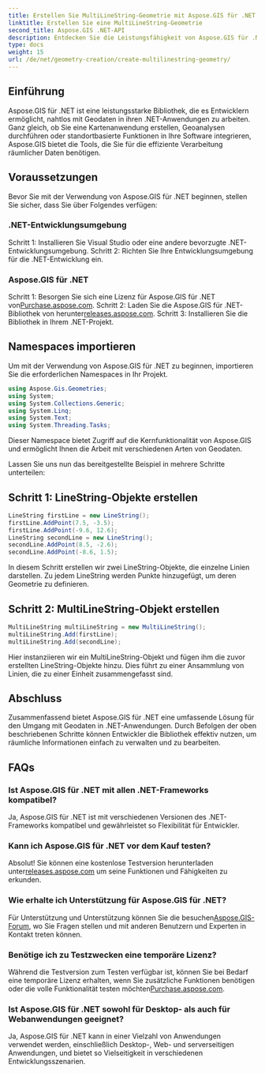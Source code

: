 ```yaml
---
title: Erstellen Sie MultiLineString-Geometrie mit Aspose.GIS für .NET
linktitle: Erstellen Sie eine MultiLineString-Geometrie
second_title: Aspose.GIS .NET-API
description: Entdecken Sie die Leistungsfähigkeit von Aspose.GIS für .NET bei der effizienten Verwaltung von Geodaten. Laden Sie es jetzt herunter für ein nahtloses Erlebnis.
type: docs
weight: 15
url: /de/net/geometry-creation/create-multilinestring-geometry/
---
```

## Einführung
Aspose.GIS für .NET ist eine leistungsstarke Bibliothek, die es Entwicklern ermöglicht, nahtlos mit Geodaten in ihren .NET-Anwendungen zu arbeiten. Ganz gleich, ob Sie eine Kartenanwendung erstellen, Geoanalysen durchführen oder standortbasierte Funktionen in Ihre Software integrieren, Aspose.GIS bietet die Tools, die Sie für die effiziente Verarbeitung räumlicher Daten benötigen.
## Voraussetzungen
Bevor Sie mit der Verwendung von Aspose.GIS für .NET beginnen, stellen Sie sicher, dass Sie über Folgendes verfügen:
### .NET-Entwicklungsumgebung
Schritt 1: Installieren Sie Visual Studio oder eine andere bevorzugte .NET-Entwicklungsumgebung.
Schritt 2: Richten Sie Ihre Entwicklungsumgebung für die .NET-Entwicklung ein.
### Aspose.GIS für .NET
 Schritt 1: Besorgen Sie sich eine Lizenz für Aspose.GIS für .NET von[Purchase.aspose.com](https://purchase.aspose.com/buy).
 Schritt 2: Laden Sie die Aspose.GIS für .NET-Bibliothek von herunter[releases.aspose.com](https://releases.aspose.com/gis/net/).
Schritt 3: Installieren Sie die Bibliothek in Ihrem .NET-Projekt.

## Namespaces importieren
Um mit der Verwendung von Aspose.GIS für .NET zu beginnen, importieren Sie die erforderlichen Namespaces in Ihr Projekt.

```csharp
using Aspose.Gis.Geometries;
using System;
using System.Collections.Generic;
using System.Linq;
using System.Text;
using System.Threading.Tasks;
```
Dieser Namespace bietet Zugriff auf die Kernfunktionalität von Aspose.GIS und ermöglicht Ihnen die Arbeit mit verschiedenen Arten von Geodaten.

Lassen Sie uns nun das bereitgestellte Beispiel in mehrere Schritte unterteilen:
## Schritt 1: LineString-Objekte erstellen
```csharp
LineString firstLine = new LineString();
firstLine.AddPoint(7.5, -3.5);
firstLine.AddPoint(-9.6, 12.6);
LineString secondLine = new LineString();
secondLine.AddPoint(8.5, -2.6);
secondLine.AddPoint(-8.6, 1.5);
```
In diesem Schritt erstellen wir zwei LineString-Objekte, die einzelne Linien darstellen. Zu jedem LineString werden Punkte hinzugefügt, um deren Geometrie zu definieren.
## Schritt 2: MultiLineString-Objekt erstellen
```csharp
MultiLineString multiLineString = new MultiLineString();
multiLineString.Add(firstLine);
multiLineString.Add(secondLine);
```
Hier instanziieren wir ein MultiLineString-Objekt und fügen ihm die zuvor erstellten LineString-Objekte hinzu. Dies führt zu einer Ansammlung von Linien, die zu einer Einheit zusammengefasst sind.

## Abschluss
Zusammenfassend bietet Aspose.GIS für .NET eine umfassende Lösung für den Umgang mit Geodaten in .NET-Anwendungen. Durch Befolgen der oben beschriebenen Schritte können Entwickler die Bibliothek effektiv nutzen, um räumliche Informationen einfach zu verwalten und zu bearbeiten.
## FAQs
### Ist Aspose.GIS für .NET mit allen .NET-Frameworks kompatibel?
Ja, Aspose.GIS für .NET ist mit verschiedenen Versionen des .NET-Frameworks kompatibel und gewährleistet so Flexibilität für Entwickler.
### Kann ich Aspose.GIS für .NET vor dem Kauf testen?
 Absolut! Sie können eine kostenlose Testversion herunterladen unter[releases.aspose.com](https://releases.aspose.com/) um seine Funktionen und Fähigkeiten zu erkunden.
### Wie erhalte ich Unterstützung für Aspose.GIS für .NET?
 Für Unterstützung und Unterstützung können Sie die besuchen[Aspose.GIS-Forum](https://forum.aspose.com/c/gis/33), wo Sie Fragen stellen und mit anderen Benutzern und Experten in Kontakt treten können.
### Benötige ich zu Testzwecken eine temporäre Lizenz?
Während die Testversion zum Testen verfügbar ist, können Sie bei Bedarf eine temporäre Lizenz erhalten, wenn Sie zusätzliche Funktionen benötigen oder die volle Funktionalität testen möchten[Purchase.aspose.com](https://purchase.aspose.com/temporary-license/).
### Ist Aspose.GIS für .NET sowohl für Desktop- als auch für Webanwendungen geeignet?
Ja, Aspose.GIS für .NET kann in einer Vielzahl von Anwendungen verwendet werden, einschließlich Desktop-, Web- und serverseitigen Anwendungen, und bietet so Vielseitigkeit in verschiedenen Entwicklungsszenarien.
